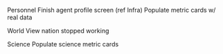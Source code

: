Personnel
  Finish agent profile screen (ref Infra)
  Populate metric cards w/ real data

World
  View nation stopped working

Science
  Populate science metric cards
  